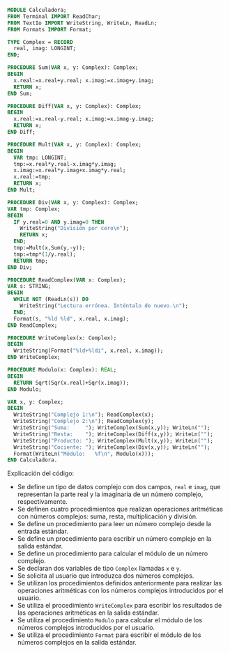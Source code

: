 ```modula-2
MODULE Calculadora;
FROM Terminal IMPORT ReadChar;
FROM TextIo IMPORT WriteString, WriteLn, ReadLn;
FROM Formats IMPORT Format;

TYPE Complex = RECORD
  real, imag: LONGINT;
END;

PROCEDURE Sum(VAR x, y: Complex): Complex;
BEGIN
  x.real:=x.real+y.real; x.imag:=x.imag+y.imag;
  RETURN x;
END Sum;

PROCEDURE Diff(VAR x, y: Complex): Complex;
BEGIN
  x.real:=x.real-y.real; x.imag:=x.imag-y.imag;
  RETURN x;
END Diff;

PROCEDURE Mult(VAR x, y: Complex): Complex;
BEGIN
  VAR tmp: LONGINT;
  tmp:=x.real*y.real-x.imag*y.imag;
  x.imag:=x.real*y.imag+x.imag*y.real;
  x.real:=tmp;
  RETURN x;
END Mult;

PROCEDURE Div(VAR x, y: Complex): Complex;
VAR tmp: Complex;
BEGIN
  IF y.real=0 AND y.imag=0 THEN
    WriteString("División por cero\n");
    RETURN x;
  END;
  tmp:=Mult(x,Sum(y,-y));
  tmp:=tmp*(1/y.real);
  RETURN tmp;
END Div;

PROCEDURE ReadComplex(VAR x: Complex);
VAR s: STRING;
BEGIN
  WHILE NOT (ReadLn(s)) DO
    WriteString("Lectura errónea. Inténtalo de nuevo.\n");
  END;
  Format(s, "%ld %ld", x.real, x.imag);
END ReadComplex;

PROCEDURE WriteComplex(x: Complex);
BEGIN
  WriteString(Format("%ld+%ldi", x.real, x.imag));
END WriteComplex;

PROCEDURE Modulo(x: Complex): REAL;
BEGIN
  RETURN Sqrt(Sqr(x.real)+Sqr(x.imag));
END Modulo;

VAR x, y: Complex;
BEGIN
  WriteString("Complejo 1:\n"); ReadComplex(x);
  WriteString("Complejo 2:\n"); ReadComplex(y);
  WriteString("Suma:     "); WriteComplex(Sum(x,y)); WriteLn("");
  WriteString("Resta:    "); WriteComplex(Diff(x,y)); WriteLn("");
  WriteString("Producto: "); WriteComplex(Mult(x,y)); WriteLn("");
  WriteString("Cociente: "); WriteComplex(Div(x,y)); WriteLn("");
  Format(WriteLn("Módulo:   %f\n", Modulo(x)));
END Calculadora.
```

Explicación del código:

- Se define un tipo de datos complejo con dos campos, `real` e `imag`, que representan la parte real y la imaginaria de un número complejo, respectivamente.
- Se definen cuatro procedimientos que realizan operaciones aritméticas con números complejos: suma, resta, multiplicación y división.
- Se define un procedimiento para leer un número complejo desde la entrada estándar.
- Se define un procedimiento para escribir un número complejo en la salida estándar.
- Se define un procedimiento para calcular el módulo de un número complejo.
- Se declaran dos variables de tipo `Complex` llamadas `x` e `y`.
- Se solicita al usuario que introduzca dos números complejos.
- Se utilizan los procedimientos definidos anteriormente para realizar las operaciones aritméticas con los números complejos introducidos por el usuario.
- Se utiliza el procedimiento `WriteComplex` para escribir los resultados de las operaciones aritméticas en la salida estándar.
- Se utiliza el procedimiento `Modulo` para calcular el módulo de los números complejos introducidos por el usuario.
- Se utiliza el procedimiento `Format` para escribir el módulo de los números complejos en la salida estándar.